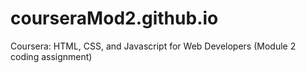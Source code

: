# courseraMod2.github.io
Coursera: HTML, CSS, and Javascript for Web Developers (Module 2 coding assignment)
